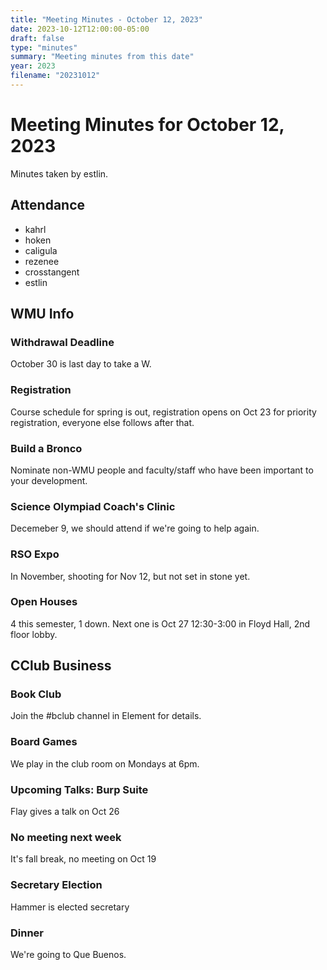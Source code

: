 ```yaml
---
title: "Meeting Minutes - October 12, 2023"
date: 2023-10-12T12:00:00-05:00
draft: false
type: "minutes"
summary: "Meeting minutes from this date"
year: 2023
filename: "20231012"
---
```


# Meeting Minutes for October 12, 2023
Minutes taken by estlin. 

## Attendance
* kahrl
* hoken
* caligula
* rezenee
* crosstangent
* estlin

## WMU Info

### Withdrawal Deadline
October 30 is last day to take a W. 

### Registration
Course schedule for spring is out, registration opens on Oct 23 for priority registration, everyone else follows after that. 

### Build a Bronco
Nominate non-WMU people and faculty/staff who have been important to your development. 

### Science Olympiad Coach's Clinic
Decemeber 9, we should attend if we're going to help again. 

### RSO Expo
In November, shooting for Nov 12, but not set in stone yet. 

### Open Houses
4 this semester, 1 down. Next one is Oct 27 12:30-3:00 in Floyd Hall, 2nd floor lobby.

## CClub Business

### Book Club
Join the #bclub channel in Element for details. 

### Board Games
We play in the club room on Mondays at 6pm. 

### Upcoming Talks: Burp Suite
Flay gives a talk on Oct 26

### No meeting next week
It's fall break, no meeting on Oct 19

### Secretary Election
Hammer is elected secretary

### Dinner
We're going to Que Buenos. 
